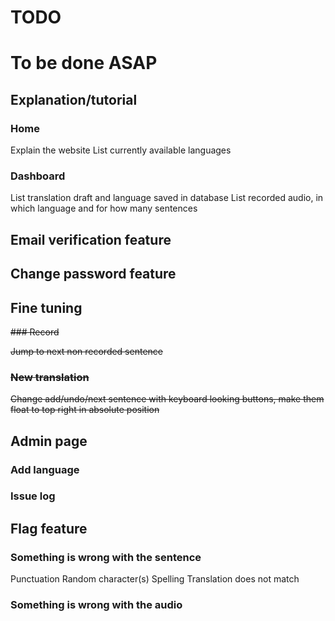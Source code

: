 # TODO

# To be done ASAP

## Explanation/tutorial

### Home

Explain the website
List currently available languages

### Dashboard

List translation draft and language saved in database
List recorded audio, in which language and for how many sentences

## Email verification feature

## Change password feature

## Fine tuning

<s>### Record

Jump to next non recorded sentence

### New translation

Change add/undo/next sentence with keyboard looking buttons, make them float to top right in absolute position</s>

## Admin page

### Add language
### Issue log

## Flag feature

### Something is wrong with the sentence

Punctuation
Random character(s)
Spelling
Translation does not match

### Something is wrong with the audio
